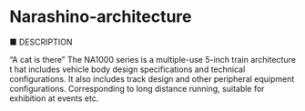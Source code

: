 # Narashino-architecture
■	DESCRIPTION

“A cat is there” The NA1000 series is a multiple-use 5-inch train architecture t
hat includes vehicle body design specifications and technical configurations. 
It also includes track design and other peripheral equipment configurations.
Corresponding to long distance running, suitable for exhibition at events etc.
